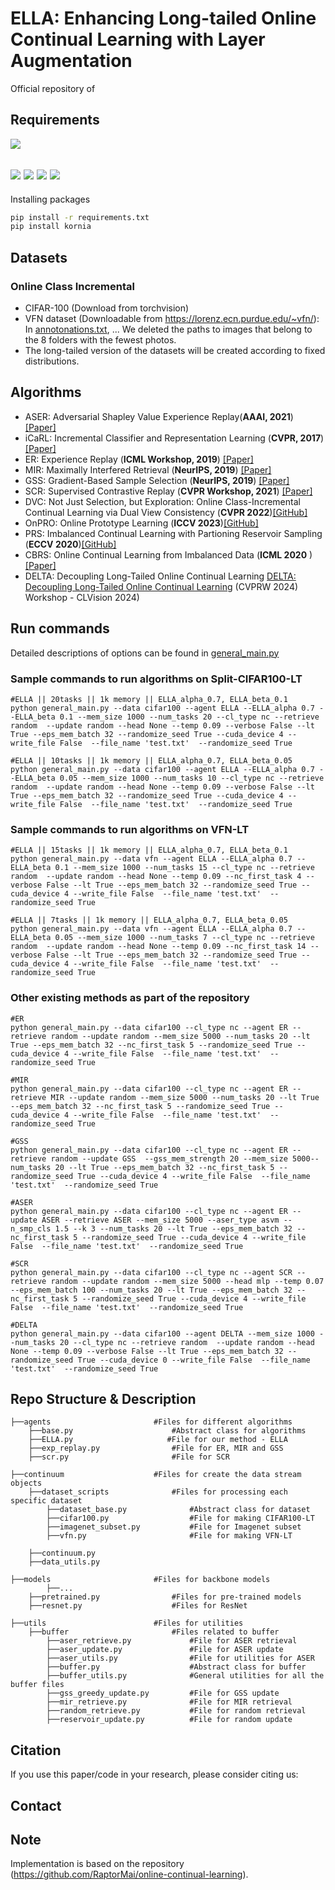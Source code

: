 # ELLA: Enhancing Long-tailed Online Continual Learning with Layer Augmentation


Official repository of 



## Requirements
![](https://img.shields.io/badge/python-3.7-green.svg)

![](https://img.shields.io/badge/torch-1.5.1-blue.svg)
![](https://img.shields.io/badge/torchvision-0.6.1-blue.svg)
![](https://img.shields.io/badge/PyYAML-5.3.1-blue.svg)
![](https://img.shields.io/badge/scikit--learn-0.23.0-blue.svg)
----

Installing packages

```sh
pip install -r requirements.txt
pip install kornia
```

## Datasets 

### Online Class Incremental
- CIFAR-100 (Download from torchvision)
- VFN dataset (Downloadable from https://lorenz.ecn.purdue.edu/~vfn/): In [annotonations.txt](annotations.txt), ... We deleted the paths to images that belong to the 8 folders with the fewest photos.
- The long-tailed version of the datasets will be created according to fixed distributions.

## Algorithms 

* ASER: Adversarial Shapley Value Experience Replay(**AAAI, 2021**) [[Paper]](https://arxiv.org/abs/2009.00093)
* iCaRL: Incremental Classifier and Representation Learning (**CVPR, 2017**) [[Paper]](https://arxiv.org/abs/1611.07725)
* ER: Experience Replay (**ICML Workshop, 2019**) [[Paper]](https://arxiv.org/abs/1902.10486)
* MIR: Maximally Interfered Retrieval (**NeurIPS, 2019**) [[Paper]](https://proceedings.neurips.cc/paper/2019/hash/15825aee15eb335cc13f9b559f166ee8-Abstract.html)
* GSS: Gradient-Based Sample Selection (**NeurIPS, 2019**) [[Paper]](https://arxiv.org/pdf/1903.08671.pdf)
* SCR: Supervised Contrastive Replay (**CVPR Workshop, 2021**) [[Paper]](https://arxiv.org/abs/2103.13885) 
* DVC: Not Just Selection, but Exploration: Online Class-Incremental Continual Learning via Dual View Consistency (**CVPR 2022**)[[GitHub]](https://github.com/YananGu/DVC)
* OnPRO: Online Prototype Learning (**ICCV 2023**)[[GitHub]](https://github.com/weilllllls/OnPro)
* PRS: Imbalanced Continual Learning with Partioning Reservoir Sampling (**ECCV 2020**)[[GitHub]](https://github.com/cdjkim/PRS)
* CBRS: Online Continual Learning from Imbalanced Data (**ICML 2020** )[[Paper]](https://dl.acm.org/doi/10.5555/3524938.3525120)
* DELTA: Decoupling Long-Tailed Online Continual Learning  [DELTA: Decoupling Long-Tailed Online Continual Learning](https://openaccess.thecvf.com/content/CVPR2024W/CLVISION/papers/Raghavan_DELTA_Decoupling_Long-Tailed_Online_Continual_Learning_CVPRW_2024_paper.pdf) (CVPRW 2024) Workshop - CLVision 2024)


## Run commands
Detailed descriptions of options can be found in [general_main.py](general_main.py)

### Sample commands to run algorithms on Split-CIFAR100-LT
```shell
#ELLA || 20tasks || 1k memory || ELLA_alpha_0.7, ELLA_beta_0.1
python general_main.py --data cifar100 --agent ELLA --ELLA_alpha 0.7 --ELLA_beta 0.1 --mem_size 1000 --num_tasks 20 --cl_type nc --retrieve random  --update random --head None --temp 0.09 --verbose False --lt True --eps_mem_batch 32 --randomize_seed True --cuda_device 4 --write_file False  --file_name 'test.txt'  --randomize_seed True
```
```shell
#ELLA || 10tasks || 1k memory || ELLA_alpha_0.7, ELLA_beta_0.05
python general_main.py --data cifar100 --agent ELLA --ELLA_alpha 0.7 --ELLA_beta 0.05 --mem_size 1000 --num_tasks 10 --cl_type nc --retrieve random  --update random --head None --temp 0.09 --verbose False --lt True --eps_mem_batch 32 --randomize_seed True --cuda_device 4 --write_file False  --file_name 'test.txt'  --randomize_seed True
```
### Sample commands to run algorithms on VFN-LT
```shell
#ELLA || 15tasks || 1k memory || ELLA_alpha_0.7, ELLA_beta_0.1
python general_main.py --data vfn --agent ELLA --ELLA_alpha 0.7 --ELLA_beta 0.1 --mem_size 1000 --num_tasks 15 --cl_type nc --retrieve random  --update random --head None --temp 0.09 --nc_first_task 4 --verbose False --lt True --eps_mem_batch 32 --randomize_seed True --cuda_device 4 --write_file False  --file_name 'test.txt'  --randomize_seed True
```
```shell
#ELLA || 7tasks || 1k memory || ELLA_alpha_0.7, ELLA_beta_0.05
python general_main.py --data vfn --agent ELLA --ELLA_alpha 0.7 --ELLA_beta 0.05 --mem_size 1000 --num_tasks 7 --cl_type nc --retrieve random  --update random --head None --temp 0.09 --nc_first_task 14 --verbose False --lt True --eps_mem_batch 32 --randomize_seed True --cuda_device 4 --write_file False  --file_name 'test.txt'  --randomize_seed True
```

### Other existing methods as part of the repository
```shell
#ER
python general_main.py --data cifar100 --cl_type nc --agent ER --retrieve random --update random --mem_size 5000 --num_tasks 20 --lt True --eps_mem_batch 32 --nc_first_task 5 --randomize_seed True --cuda_device 4 --write_file False  --file_name 'test.txt'  --randomize_seed True

#MIR
python general_main.py --data cifar100 --cl_type nc --agent ER --retrieve MIR --update random --mem_size 5000 --num_tasks 20 --lt True --eps_mem_batch 32 --nc_first_task 5 --randomize_seed True --cuda_device 4 --write_file False  --file_name 'test.txt'  --randomize_seed True

#GSS
python general_main.py --data cifar100 --cl_type nc --agent ER --retrieve random --update GSS  --gss_mem_strength 20 --mem_size 5000--num_tasks 20 --lt True --eps_mem_batch 32 --nc_first_task 5 --randomize_seed True --cuda_device 4 --write_file False  --file_name 'test.txt'  --randomize_seed True

#ASER
python general_main.py --data cifar100 --cl_type nc --agent ER --update ASER --retrieve ASER --mem_size 5000 --aser_type asvm --n_smp_cls 1.5 --k 3 --num_tasks 20 --lt True --eps_mem_batch 32 --nc_first_task 5 --randomize_seed True --cuda_device 4 --write_file False  --file_name 'test.txt'  --randomize_seed True

#SCR
python general_main.py --data cifar100 --cl_type nc --agent SCR --retrieve random --update random --mem_size 5000 --head mlp --temp 0.07 --eps_mem_batch 100 --num_tasks 20 --lt True --eps_mem_batch 32 --nc_first_task 5 --randomize_seed True --cuda_device 4 --write_file False  --file_name 'test.txt'  --randomize_seed True

#DELTA
python general_main.py --data cifar100 --agent DELTA --mem_size 1000 --num_tasks 20 --cl_type nc --retrieve random  --update random --head None --temp 0.09 --verbose False --lt True --eps_mem_batch 32 --randomize_seed True --cuda_device 0 --write_file False  --file_name 'test.txt'  --randomize_seed True
```

## Repo Structure & Description
    ├──agents                       #Files for different algorithms
        ├──base.py                      #Abstract class for algorithms
        ├──ELLA.py                     #File for our method - ELLA
        ├──exp_replay.py                #File for ER, MIR and GSS
        ├──scr.py                       #File for SCR
    
    ├──continuum                    #Files for create the data stream objects
        ├──dataset_scripts              #Files for processing each specific dataset
            ├──dataset_base.py              #Abstract class for dataset
            ├──cifar100.py                  #File for making CIFAR100-LT
            ├──imagenet_subset.py           #File for Imagenet subset
            ├──vfn.py                       #File for making VFN-LT

        ├──continuum.py             
        ├──data_utils.py
    
    ├──models                       #Files for backbone models
            ├──...
        ├──pretrained.py                #Files for pre-trained models
        ├──resnet.py                    #Files for ResNet
    
    ├──utils                        #Files for utilities
        ├──buffer                       #Files related to buffer
            ├──aser_retrieve.py             #File for ASER retrieval
            ├──aser_update.py               #File for ASER update
            ├──aser_utils.py                #File for utilities for ASER
            ├──buffer.py                    #Abstract class for buffer
            ├──buffer_utils.py              #General utilities for all the buffer files
            ├──gss_greedy_update.py         #File for GSS update
            ├──mir_retrieve.py              #File for MIR retrieval
            ├──random_retrieve.py           #File for random retrieval
            ├──reservoir_update.py          #File for random update

## Citation 

If you use this paper/code in your research, please consider citing us:




## Contact




## Note
Implementation is based on the repository (https://github.com/RaptorMai/online-continual-learning).
